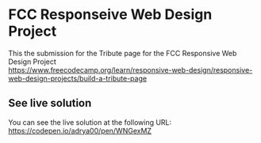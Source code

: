 # FCC Responseive Web Design Project
This the submission for the Tribute page for the FCC Responsive Web Design Project\
https://www.freecodecamp.org/learn/responsive-web-design/responsive-web-design-projects/build-a-tribute-page

## See live solution
You can see the live solution at the following URL:\
https://codepen.io/adrya00/pen/WNGexMZ


